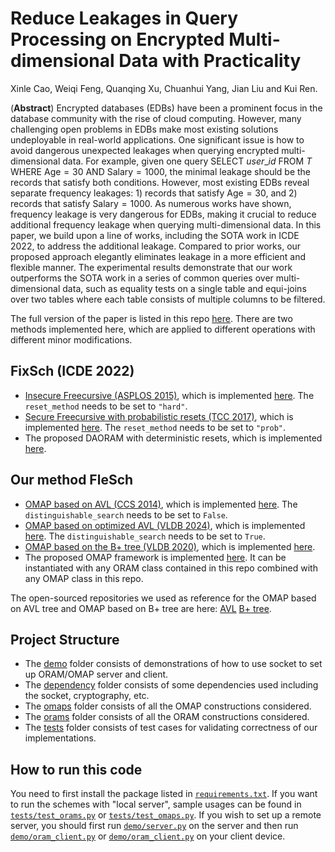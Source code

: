 
# Reduce Leakages in Query Processing on Encrypted Multi-dimensional Data with Practicality

Xinle Cao, Weiqi Feng, Quanqing Xu, Chuanhui Yang, Jian Liu and Kui Ren.

(**Abstract**) Encrypted databases (EDBs) have been a prominent focus in the database community with the rise of cloud computing. However, many challenging open problems in EDBs make most existing solutions undeployable in real-world applications. One significant issue is how to avoid dangerous unexpected leakages when querying encrypted multi-dimensional data. For example, given one query SELECT $user\_id$ FROM $T$ WHERE $\mathsf{Age}=30$ AND $\mathsf{Salary}=1000$, the minimal leakage should be the records that satisfy both conditions. However, most existing EDBs reveal separate frequency leakages: 1) records that satisfy $\mathsf{Age}=30$, and 2) records that satisfy $\mathsf{Salary} = 1000$. As numerous works have shown, frequency leakage is very dangerous for EDBs, making it crucial to reduce additional frequency leakage when querying multi-dimensional data. In this paper, we build upon a line of works, including the SOTA work in ICDE 2022, to address the additional leakage. Compared to prior works, our proposed approach elegantly eliminates leakage in a more efficient and flexible manner. The experimental results demonstrate that our work outperforms the SOTA work in a series of common queries over multi-dimensional data, such as equality tests on a single table and equi-joins over two tables where each table consists of multiple columns to be filtered.

The full version of the paper is listed in this repo [here](Full_version_Towards_Practical_Oblivious_Map.pdf). There are two methods implemented here, which are applied to different operations with different minor modifications.

## FixSch (ICDE 2022)

- [Insecure Freecursive (ASPLOS 2015)](https://people.csail.mit.edu/devadas/pubs/freecursive.pdf), which is
  implemented [here](orams/freecursive_oram.py). The `reset_method` needs to be set to `"hard"`.
- [Secure Freecursive with probabilistic resets (TCC 2017)](https://eprint.iacr.org/2016/1084), which is
  implemented [here](orams/freecursive_oram.py). The `reset_method` needs to be set to `"prob"`.
- The proposed DAORAM with deterministic resets, which is implemented [here](orams/da_oram.py).

## Our method FleSch

- [OMAP based on AVL (CCS 2014)](https://dl.acm.org/doi/10.1145/2660267.2660314), which is
  implemented [here](omaps/avl_ods_omap.py). The `distinguishable_search` needs to be set to `False`.
- [OMAP based on optimized AVL (VLDB 2024)](https://www.vldb.org/pvldb/vol16/p4324-chamani.pdf), which is
  implemented [here](omaps/avl_ods_omap.py). The `distinguishable_search` needs to be set to `True`.
- [OMAP based on the B+ tree (VLDB 2020)](https://people.eecs.berkeley.edu/~matei/papers/2020/vldb_oblidb.pdf), which is
  implemented [here](omaps/bplus_ods_omap.py).
- The proposed OMAP framework is implemented [here](omaps/oram_ods_omap.py). It can be instantiated with any ORAM class
  contained in this repo combined with any OMAP class in this repo.

The open-sourced repositories we used as reference for the OMAP based on AVL tree and OMAP based on B+ tree are
here: [AVL](https://github.com/obliviousram/oblivious-avl-tree) [B+ tree](https://github.com/SabaEskandarian/ObliDB).

## Project Structure

- The [demo](demo) folder consists of demonstrations of how to use socket to set up ORAM/OMAP server and client.
- The [dependency](dependency) folder consists of some dependencies used including the socket, cryptography, etc.
- The [omaps](omaps) folder consists of all the OMAP constructions considered.
- The [orams](orams) folder consists of all the ORAM constructions considered.
- The [tests](tests) folder consists of test cases for validating correctness of our implementations.

## How to run this code

You need to first install the package listed in [`requirements.txt`](requirements.txt). If you want to run the schemes
with "local server", sample usages can be found in [`tests/test_orams.py`](tests/test_orams.py)
or [`tests/test_omaps.py`](tests/test_omaps.py). If you wish to set up a remote server, you should first
run [`demo/server.py`](demo/server.py) on the server and then run [`demo/oram_client.py`](demo/oram_client.py)
or [`demo/oram_client.py`](demo/omap_client.py) on your client device.
